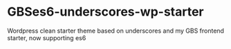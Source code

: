 # GBSes6-underscores-wp-starter
Wordpress clean starter theme based on underscores and my GBS frontend starter, now supporting es6
